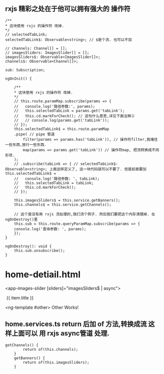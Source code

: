 ##  rxjs 精彩之处在于他可以拥有强大的 操作符
    /**
    * 这块使用 rxjs 的操作符 改掉.
    */
    // selectedTabLink;
    selectedTabLink$: Observable<string>; // $是个流. 也可以不加

    // channels: Channel[] = [];
    // imagesSliders: ImagesSlider[] = [];
    imagesSliders$: Observable<ImagesSlider[]>;
    channels$: Observable<Channel[]>;

    sub: Subscription;

    ngOnInit() {

        /**
        * 这块使用 rxjs 的操作符 改掉.
        */
        // this.route.paramMap.subscribe(params => {
        //   console.log('路径参数:', params);
        //   this.selectedTabLink = params.get('tabLink');
        //   this.cd.markForCheck(); // 这句什么意思,详见下面注释②
        //   // console.log(params.get('tabLink'));
        // });
        this.selectedTabLink$ = this.route.paramMap
        .pipe( // pipe 管道
            filter(params => params.has('tabLink')), // 操作符filter,我堵住一些东西,放行一些东西.
            map(params => params.get('tabLink')) // 操作符map, 把流转换成不同形状.
        );
        // .subscribe(tabLink => { // selectedTabLink$: Observable<string>; 上面这样定义了, 这一块代码就可以不要了. 但是前面要加 this.selectedTabLink$ =
        //   console.log('路径参数: ', tabLink);
        //   this.selectedTabLink = tabLink;
        //   this.cd.markForCheck();
        // });

        this.imagesSliders$ = this.service.getBanners();
        this.channels$ = this.service.getChannels();

        // 这个是没有用 rxjs 流处理的,我们流个例子. 然后我们要把这个内存清理掉. 在 ngOnDestroy()里
        this.sub = this.route.queryParamMap.subscribe(params => {
        console.log('查询参数: ', params);
        });
    }

    ngOnDestroy(): void {
        this.sub.unsubscribe();
    }

#   home-detiail.html
<div *ngIf="(selectedTabLink$ | async) === 'hot' else other">

  <app-images-slider [sliders]="imagesSliders$ | async"></app-images-slider>

  <app-horizontal-grid underlineWidth="4rem">
    <div appGridItem *ngFor="let item of channels$ | async">
      <img [src]="item.icon" alt="" [appGridItemIcon]="'2rem'" />
      <span [appGridItemTitle]="'0.5rem'">{{ item.title }}</span>
    </div>
  </app-horizontal-grid>

</div>

<ng-template #other>
  Other Works!
</ng-template>

##  home.services.ts  return 后加 of 方法,转换成流   这样上面可以 用  rxjs async管道 处理.
    getChannels() {
            return of(this.channels);
        }
        getBanners() {
            return of(this.imagesSliders);
        }